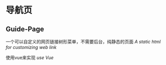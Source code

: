 # 导航页
## Guide-Page

一个可以自定义的网页链接树形菜单，不需要后台，纯静态的页面
*A static html for customizing web link*

使用vue来实现
*use Vue*